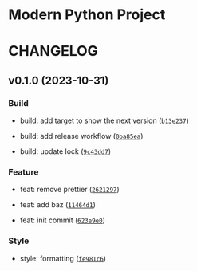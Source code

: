 # Modern Python Project

# CHANGELOG




## v0.1.0 (2023-10-31)

### Build

* build: add target to show the next version ([`b13e237`](https://github.com/NickCrew/python-semver-project/commit/b13e237adefc49f8ffe1ba9221d6b40053374cbf))

* build: add release workflow ([`0ba85ea`](https://github.com/NickCrew/python-semver-project/commit/0ba85eacfa1bcc50ef6abbadea93b998a07f25b3))

* build: update lock ([`9c43dd7`](https://github.com/NickCrew/python-semver-project/commit/9c43dd754a82e2dc4bf9a48ee7c18ba3ef79ce6b))

### Feature

* feat: remove prettier ([`2621297`](https://github.com/NickCrew/python-semver-project/commit/26212977523986dcd9066e723c64a8ababf3a83b))

* feat: add baz ([`11464d1`](https://github.com/NickCrew/python-semver-project/commit/11464d173c418325cf977edd4bdf75b5546ac9ce))

* feat: init commit ([`623e9e0`](https://github.com/NickCrew/python-semver-project/commit/623e9e0d97da4c48a14829a7f83c998ae68f4d13))

### Style

* style: formatting ([`fe981c6`](https://github.com/NickCrew/python-semver-project/commit/fe981c645698806c4ef8a9a86bacf0bdb367abe1))
